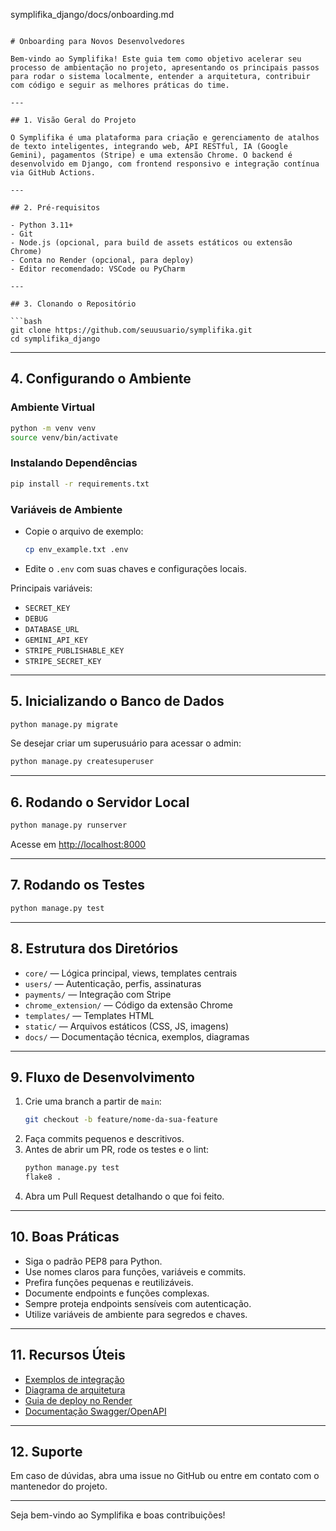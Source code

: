 symplifika_django/docs/onboarding.md
```

# Onboarding para Novos Desenvolvedores

Bem-vindo ao Symplifika! Este guia tem como objetivo acelerar seu processo de ambientação no projeto, apresentando os principais passos para rodar o sistema localmente, entender a arquitetura, contribuir com código e seguir as melhores práticas do time.

---

## 1. Visão Geral do Projeto

O Symplifika é uma plataforma para criação e gerenciamento de atalhos de texto inteligentes, integrando web, API RESTful, IA (Google Gemini), pagamentos (Stripe) e uma extensão Chrome. O backend é desenvolvido em Django, com frontend responsivo e integração contínua via GitHub Actions.

---

## 2. Pré-requisitos

- Python 3.11+
- Git
- Node.js (opcional, para build de assets estáticos ou extensão Chrome)
- Conta no Render (opcional, para deploy)
- Editor recomendado: VSCode ou PyCharm

---

## 3. Clonando o Repositório

```bash
git clone https://github.com/seuusuario/symplifika.git
cd symplifika_django
```

---

## 4. Configurando o Ambiente

### Ambiente Virtual

```bash
python -m venv venv
source venv/bin/activate
```

### Instalando Dependências

```bash
pip install -r requirements.txt
```

### Variáveis de Ambiente

- Copie o arquivo de exemplo:
  ```bash
  cp env_example.txt .env
  ```
- Edite o `.env` com suas chaves e configurações locais.

Principais variáveis:
- `SECRET_KEY`
- `DEBUG`
- `DATABASE_URL`
- `GEMINI_API_KEY`
- `STRIPE_PUBLISHABLE_KEY`
- `STRIPE_SECRET_KEY`

---

## 5. Inicializando o Banco de Dados

```bash
python manage.py migrate
```

Se desejar criar um superusuário para acessar o admin:

```bash
python manage.py createsuperuser
```

---

## 6. Rodando o Servidor Local

```bash
python manage.py runserver
```

Acesse em [http://localhost:8000](http://localhost:8000)

---

## 7. Rodando os Testes

```bash
python manage.py test
```

---

## 8. Estrutura dos Diretórios

- `core/` — Lógica principal, views, templates centrais
- `users/` — Autenticação, perfis, assinaturas
- `payments/` — Integração com Stripe
- `chrome_extension/` — Código da extensão Chrome
- `templates/` — Templates HTML
- `static/` — Arquivos estáticos (CSS, JS, imagens)
- `docs/` — Documentação técnica, exemplos, diagramas

---

## 9. Fluxo de Desenvolvimento

1. Crie uma branch a partir de `main`:
   ```bash
   git checkout -b feature/nome-da-sua-feature
   ```
2. Faça commits pequenos e descritivos.
3. Antes de abrir um PR, rode os testes e o lint:
   ```bash
   python manage.py test
   flake8 .
   ```
4. Abra um Pull Request detalhando o que foi feito.

---

## 10. Boas Práticas

- Siga o padrão PEP8 para Python.
- Use nomes claros para funções, variáveis e commits.
- Prefira funções pequenas e reutilizáveis.
- Documente endpoints e funções complexas.
- Sempre proteja endpoints sensíveis com autenticação.
- Utilize variáveis de ambiente para segredos e chaves.

---

## 11. Recursos Úteis

- [Exemplos de integração](./examples.md)
- [Diagrama de arquitetura](./architecture.md)
- [Guia de deploy no Render](./deploy.md)
- [Documentação Swagger/OpenAPI](http://localhost:8000/api/docs/)

---

## 12. Suporte

Em caso de dúvidas, abra uma issue no GitHub ou entre em contato com o mantenedor do projeto.

---

Seja bem-vindo ao Symplifika e boas contribuições!
